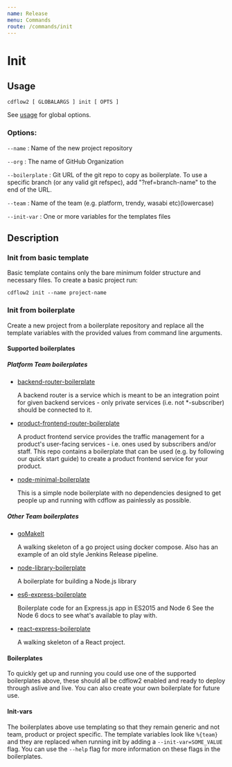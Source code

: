 ```yaml
---
name: Release
menu: Commands
route: /commands/init
---
```


# Init

## Usage

`cdflow2 [ GLOBALARGS ] init [ OPTS ]`

See [usage](./usage) for global options.

### Options:

`--name`
: Name of the new project repository

`--org`
: The name of GitHub Organization

`--boilerplate`
: Git URL of the git repo to copy as boilerplate. To use a specific branch (or any valid git refspec), add "?ref=branch-name" to the end of the URL.

`--team`
: Name of the team (e.g. platform, trendy, wasabi etc)(lowercase)

`--init-var`
: One or more variables for the templates files

## Description

### Init from basic template

Basic template contains only the bare minimum folder structure and necessary files.
To create a basic project run:
```shell
cdflow2 init --name project-name
```

### Init from boilerplate

Create a new project from a boilerplate repository and replace all the template variables with the provided values from command line arguments.

#### Supported boilerplates

##### Platform Team boilerplates
- [backend-router-boilerplate](https://github.com/mergermarket/backend-router-boilerplate)

  A backend router is a service which is meant to be an integration point for given backend services - only private services (i.e. not \*-subscriber) should be connected to it.
- [product-frontend-router-boilerplate](https://github.com/mergermarket/product-frontend-router-boilerplate)

  A product frontend service provides the traffic management for a product's user-facing services - i.e. ones used by subscribers and/or staff. This repo contains a boilerplate that can be used (e.g. by following our quick start guide) to create a product frontend service for your product.
- [node-minimal-boilerplate](https://github.com/mergermarket/node-minimal-boilerplate)

  This is a simple node boilerplate with no dependencies designed to get people up and running with cdflow as painlessly as possible.

##### Other Team boilerplates
- [goMakeIt](https://github.com/mergermarket/gomakeit)

  A walking skeleton of a go project using docker compose. Also has an example of an old style Jenkins Release pipeline.
- [node-library-boilerplate](https://github.com/mergermarket/node-library-boilerplate)

  A boilerplate for building a Node.js library
- [es6-express-boilerplate](https://github.com/mergermarket/es6-express-boilerplate)

  Boilerplate code for an Express.js app in ES2015 and Node 6 See the Node 6 docs to see what's available to play with.
- [react-express-boilerplate](https://github.com/mergermarket/react-express-boilerplate)

  A walking skeleton of a React project.

#### Boilerplates

To quickly get up and running you could use one of the supported boilerplates above, these should all be cdflow2 enabled and ready to deploy through aslive and live. 
You can also create your own boilerplate for future use.

#### Init-vars

The boilerplates above use templating so that they remain generic and not team, product or project specific. The template variables look like `%{team}` and they are replaced when running init by adding a `--init-var=SOME_VALUE` flag. You can use the `--help` flag for more information on these flags in the boilerplates.
